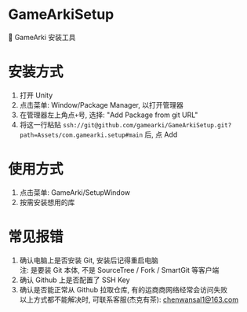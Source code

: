 # GameArkiSetup
🍔 GameArki 安装工具

# 安装方式
1. 打开 Unity
2. 点击菜单: Window/Package Manager, 以打开管理器
3. 在管理器左上角点`+`号, 选择: "Add Package from git URL"
4. 将这一行粘贴 `ssh://git@github.com/gamearki/GameArkiSetup.git?path=Assets/com.gamearki.setup#main` 后, 点 Add

# 使用方式
1. 点击菜单: GameArki/SetupWindow
2. 按需安装想用的库

# 常见报错
1. 确认电脑上是否安装 Git, 安装后记得重启电脑  
注: 是要装 Git 本体, 不是 SourceTree / Fork / SmartGit 等客户端  
2. 确认 Github 上是否配置了 SSH Key  
3. 确认是否能正常从 Github 拉取仓库, 有的运商商网络经常会访问失败  
以上方式都不能解决时, 可联系客服(杰克有茶): chenwansal1@163.com
